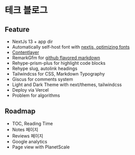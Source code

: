# 테크 블로그

## Feature

- NextJs 13 + app dir
- Automatically self-host font with [nextjs, optimizing fonts](https://beta.nextjs.org/docs/optimizing/fonts#google-fonts)
- [Contentlayer](https://www.contentlayer.dev/blog/working-with-content-is-hard-for-developers)
- RemarkGfm for [github flavored markdown](https://github.github.com/gfm/)
- Rehype-prism-plus for highlight code blocks
- Rehype slug, autolink headings
- Tailwindcss for CSS, Markdown Typography
- Giscus for comments system
- Light and Dark Theme with next/themes, tailwindcss
- Deploy via Vercel
- Problem for algorithms

## Roadmap

- TOC, Reading Time
- Notes 페이지
- Reviews 페이지
- Google analytics
- Page view with PlanetScale
